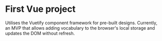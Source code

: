 # First Vue project
Utilises the Vuetify component framework for pre-built designs.
Currently, an MVP that allows adding vocabulary to the browser's local storage and updates the DOM without refresh.
